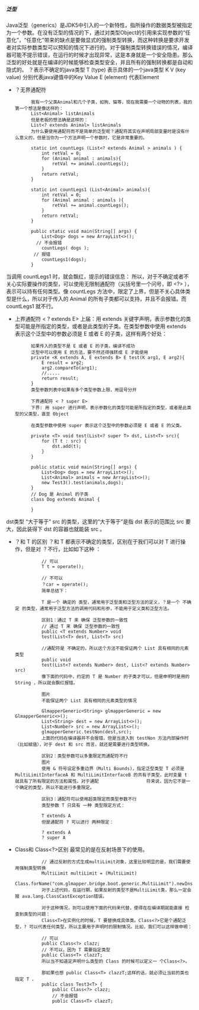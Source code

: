 ##### 泛型
Java泛型（generics）是JDK5中引入的一个新特性，指所操作的数据类型被指定为一个参数。在没有泛型的情况的下，通过对类型Object的引用来实现参数的“任意化”，“任意化”带来的缺点是要做显式的强制类型转换，而这种转换是要求开发者对实际参数类型可以预知的情况下进行的。对于强制类型转换错误的情况，编译器可能不提示错误，在运行的时候才出现异常，这是本身就是一个安全隐患。那么泛型的好处就是在编译的时候能够检查类型安全，并且所有的强制转换都是自动和隐式的。
？表示不确定的java类型
T (type) 表示具体的一个java类型
K V (key value) 分别代表java键值中的Key Value
E (element) 代表Element

* ？无界通配符

            我有一个父类Animal和几个子类，如狗、猫等，现在我需要一个动物的列表，我的第一个想法是像这样的：
            List<Animal> listAnimals
            但是老板的想法确是这样的：
            List<? extends Animal> listAnimals
            为什么要使用通配符而不是简单的泛型呢？通配符其实在声明局部变量时是没有什么意义的，但是当你为一个方法声明一个参数时，它是非常重要的。

            static int countLegs (List<? extends Animal > animals ) {
                int retVal = 0;
                for (Animal animal : animals){
                    retVal += animal.countLegs();
                }
                return retVal;
            }

            static int countLegs1 (List<Animal> animals){
                int retVal = 0;
                for (Animal animal : animals ){
                    retVal += animal.countLegs();
                }
                return retVal;
            }

            public static void main(String[] args) {
                List<Dog> dogs = new ArrayList<>();
              // 不会报错
                countLegs( dogs );
             // 报错
                countLegs1(dogs);
            }
当调用 countLegs1 时，就会飘红，提示的错误信息：
所以，对于不确定或者不关心实际要操作的类型，可以使用无限制通配符（尖括号里一个问号，即 <?> ），表示可以持有任何类型。像 countLegs 方法中，限定了上界，但是不关心具体类型是什么，所以对于传入的 Animal 的所有子类都可以支持，并且不会报错。而 countLegs1 就不行。

* 上界通配符 < ? extends E>
上届：用 extends 关键字声明，表示参数化的类型可能是所指定的类型，或者是此类型的子类。在类型参数中使用 extends 表示这个泛型中的参数必须是 E 或者 E 的子类，这样有两个好处：

            如果传入的类型不是 E 或者 E 的子类，编译不成功
            泛型中可以使用 E 的方法，要不然还得强转成 E 才能使用
            private <K extends A, E extends B> E test(K arg1, E arg2){
                E result = arg2;
                arg2.compareTo(arg1);
                //.....
                return result;
            }
            类型参数列表中如果有多个类型参数上限，用逗号分开

            下界通配符 < ? super E>
            下界: 用 super 进行声明，表示参数化的类型可能是所指定的类型，或者是此类型的父类型，直至 Object

            在类型参数中使用 super 表示这个泛型中的参数必须是 E 或者 E 的父类。

            private <T> void test(List<? super T> dst, List<T> src){
                for (T t : src) {
                    dst.add(t);
                }
            }

            public static void main(String[] args) {
                List<Dog> dogs = new ArrayList<>();
                List<Animal> animals = new ArrayList<>();
                new Test3().test(animals,dogs);
            }
            // Dog 是 Animal 的子类
            class Dog extends Animal {

            }
dst类型 “大于等于” src 的类型，这里的“大于等于”是指 dst 表示的范围比 src 要大，因此装得下 dst 的容器也就能装 src 。

* ？和 T 的区别
？和 T 都表示不确定的类型，区别在于我们可以对 T 进行操作，但是对 ？不行，比如如下这种 ：

                // 可以
                T t = operate();

                // 不可以
                ？car = operate();
                简单总结下：

                T 是一个 确定的 类型，通常用于泛型类和泛型方法的定义，？是一个 不确定 的类型，通常用于泛型方法的调用代码和形参，不能用于定义类和泛型方法。

                区别1：通过 T 来 确保 泛型参数的一致性
                // 通过 T 来 确保 泛型参数的一致性
                public <T extends Number> void
                test(List<T> dest, List<T> src)

                //通配符是 不确定的，所以这个方法不能保证两个 List 具有相同的元素类型
                public void
                test(List<? extends Number> dest, List<? extends Number> src)
                像下面的代码中，约定的 T 是 Number 的子类才可以，但是申明时是用的 String ，所以就会飘红报错。

                图片
                不能保证两个 List 具有相同的元素类型的情况

                GlmapperGeneric<String> glmapperGeneric = new GlmapperGeneric<>();
                List<String> dest = new ArrayList<>();
                List<Number> src = new ArrayList<>();
                glmapperGeneric.testNon(dest,src);
                上面的代码在编译器并不会报错，但是当进入到 testNon 方法内部操作时（比如赋值），对于 dest 和 src 而言，就还是需要进行类型转换。

                区别2：类型参数可以多重限定而通配符不行
                图片
                使用 & 符号设定多重边界（Multi Bounds)，指定泛型类型 T 必须是 MultiLimitInterfaceA 和 MultiLimitInterfaceB 的共有子类型，此时变量 t 就具有了所有限定的方法和属性。对于通配                  符来说，因为它不是一个确定的类型，所以不能进行多重限定。

                区别3：通配符可以使用超类限定而类型参数不行
                类型参数 T 只具有 一种 类型限定方式：

                T extends A
                但是通配符 ? 可以进行 两种限定：

                ? extends A
                ? super A
* Class<T>和 Class<?>区别
最常见的是在反射场景下的使用。

                // 通过反射的方式生成multiLimit对象，这里比较明显的是，我们需要使用强制类型转换
                MultiLimit multiLimit = (MultiLimit)
                Class.forName("com.glmapper.bridge.boot.generic.MultiLimit").newInstance();
                对于上述代码，在运行期，如果反射的类型不是MultiLimit类，那么一定会报 ava.lang.ClassCastException错误。

                对于这种情况，则可以使用下面的代码来代替，使得在在编译期就能直接 检查到类型的问题：
                Class<T>在实例化的时候，T 要替换成具体类。Class<?>它是个通配泛型，? 可以代表任何类型，所以主要用于声明时的限制情况。比如，我们可以这样做申明：

                // 可以
                public Class<?> clazz;
                // 不可以，因为 T 需要指定类型
                public Class<T> clazzT;
                所以当不知道定声明什么类型的 Class 的时候可以定义一 个Class<?>。

                那如果也想 public Class<T> clazzT;这样的话，就必须让当前的类也指定 T ，
                public class Test3<T> {
                    public Class<?> clazz;
                    // 不会报错
                    public Class<T> clazzT;
